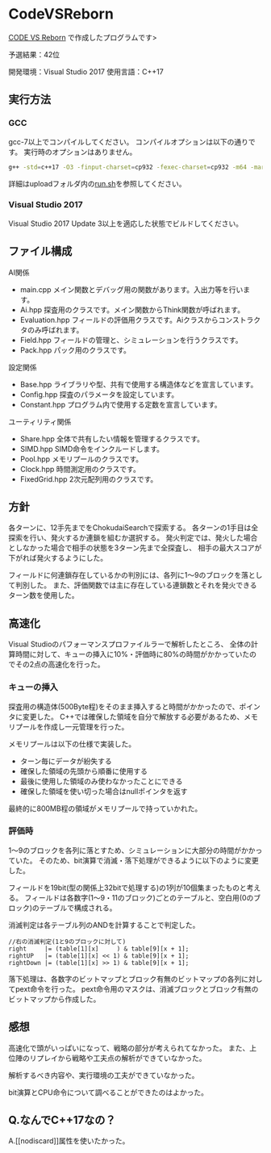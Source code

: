 # CodeVSReborn

[CODE VS Reborn](<https://codevs.jp>) で作成したプログラムです>

予選結果：42位

開発環境：Visual Studio 2017
使用言語：C++17

## 実行方法

### GCC

gcc-7以上でコンパイルしてください。
コンパイルオプションは以下の通りです。
実行時のオプションはありません。

``` sh
g++ -std=c++17 -O3 -finput-charset=cp932 -fexec-charset=cp932 -m64 -march=native main.cpp
```

詳細はuploadフォルダ内の[run.sh](<https://github.com/ao1415/CodeVSReborn/blob/master/upload/run.sh>)を参照してください。

### Visual Studio 2017

Visual Studio 2017 Update 3以上を適応した状態でビルドしてください。

## ファイル構成

AI関係

- main.cpp
メイン関数とデバッグ用の関数があります。入出力等を行います。
- Ai.hpp
探査用のクラスです。メイン関数からThink関数が呼ばれます。
- Evaluation.hpp
フィールドの評価用クラスです。Aiクラスからコンストラクタのみ呼ばれます。
- Field.hpp
フィールドの管理と、シミュレーションを行うクラスです。
- Pack.hpp
パック用のクラスです。

設定関係

- Base.hpp
ライブラリや型、共有で使用する構造体などを宣言しています。
- Config.hpp
探査のパラメータを設定しています。
- Constant.hpp
プログラム内で使用する定数を宣言しています。

ユーティリティ関係

- Share.hpp
全体で共有したい情報を管理するクラスです。
- SIMD.hpp
SIMD命令をインクルードします。
- Pool.hpp
メモリプールのクラスです。
- Clock.hpp
時間測定用のクラスです。
- FixedGrid.hpp
2次元配列用のクラスです。

## 方針

各ターンに、12手先までをChokudaiSearchで探索する。
各ターンの1手目は全探索を行い、発火するか連鎖を組むか選択する。
発火判定では、発火した場合としなかった場合で相手の状態を3ターン先まで全探査し、
相手の最大スコアが下がれば発火するようにした。

フィールドに何連鎖存在しているかの判別には、各列に1～9のブロックを落として判別した。
また、評価関数では主に存在している連鎖数とそれを発火できるターン数を使用した。

## 高速化

Visual Studioのパフォーマンスプロファイルラーで解析したところ、
全体の計算時間に対して、キューの挿入に10%・評価時に80%の時間がかかっていたのでその2点の高速化を行った。

### キューの挿入

探査用の構造体(500Byte程)をそのまま挿入すると時間がかかったので、ポインタに変更した。
C++では確保した領域を自分で解放する必要があるため、メモリプールを作成し一元管理を行った。

メモリプールは以下の仕様で実装した。

- ターン毎にデータが紛失する
- 確保した領域の先頭から順番に使用する
- 最後に使用した領域のみ使わなかったことにできる
- 確保した領域を使い切った場合はnullポインタを返す

最終的に800MB程の領域がメモリプールで持っていかれた。

### 評価時

1～9のブロックを各列に落とすため、シミュレーションに大部分の時間がかかっていた。
そのため、bit演算で消滅・落下処理ができるように以下のように変更した。

フィールドを19bit(型の関係上32bitで処理する)の1列が10個集まったものと考える。
フィールドは各数字(1～9・11のブロック)ごとのテーブルと、空白用(0のブロック)のテーブルで構成される。

消滅判定は各テーブル列のANDを計算することで判定した。

``` cpp:判定の一例
//右の消滅判定(1と9のブロックに対して)
right     |= (table[1][x]     ) & table[9][x + 1];
rightUP   |= (table[1][x] << 1) & table[9][x + 1];
rightDown |= (table[1][x] >> 1) & table[9][x + 1];
```

落下処理は、各数字のビットマップとブロック有無のビットマップの各列に対してpext命令を行った。
pext命令用のマスクは、消滅ブロックとブロック有無のビットマップから作成した。

## 感想

高速化で頭がいっぱいになって、戦略の部分が考えられてなかった。
また、上位陣のリプレイから戦略や工夫点の解析ができていなかった。

解析するべき内容や、実行環境の工夫ができていなかった。

bit演算とCPU命令について調べることができたのはよかった。

## Q.なんでC++17なの？

A.[[nodiscard]]属性を使いたかった。
